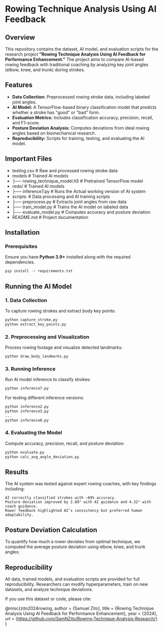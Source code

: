 # Rowing Technique Analysis Using AI Feedback

## Overview
This repository contains the dataset, AI model, and evaluation scripts for the research project **"Rowing Technique Analysis Using AI Feedback for Performance Enhancement."** The project aims to compare AI-based rowing feedback with traditional coaching by analyzing key joint angles (elbow, knee, and trunk) during strokes.

## Features
- **Data Collection:** Preprocessed rowing stroke data, including labeled joint angles.
- **AI Model:** A TensorFlow-based binary classification model that predicts whether a stroke has "good" or "bad" form.
- **Evaluation Metrics:** Includes classification accuracy, precision, recall, and F1-score.
- **Posture Deviation Analysis:** Computes deviations from ideal rowing angles based on biomechanical research.
- **Reproducibility:** Scripts for training, testing, and evaluating the AI model.

## Important Files
- testing.csv                # Raw and processed rowing stroke data
- models                 # Trained AI models
- ├── rowing_technique_model.h5     # Pretrained TensorFlow model
- redo/                 # Trained AI models
- ├── inference7.py     # Runs the Actual working version of AI system
- scripts:                # Data processing and AI training scripts
- ├── preprocess.py       # Extracts joint angles from raw data
- ├── train_model.py      # Trains the AI model on labeled data
- ├── evaluate_model.py   # Computes accuracy and posture deviation
- README.md               # Project documentation


## Installation
### Prerequisites
Ensure you have **Python 3.9+** installed along with the required dependencies.

```sh
pip install -r requirements.txt
```

## Running the AI Model
### 1. Data Collection

To capture rowing strokes and extract body key points:
```sh
python capture_stroke.py
python extract_key_points.py
```
### 2. Preprocessing and Visualization

Process rowing footage and visualize detected landmarks:
```sh
python draw_body_landmarks.py
```
### 3. Running Inference

Run AI model inference to classify strokes:
```sh
python inference7.py
```
For testing different inference versions:
```sh
python inference2.py
python inference3.py
...
python inference8.py
```
### 4. Evaluating the Model

Compute accuracy, precision, recall, and posture deviation:
```sh
python evaluate.py
python calc_avg_angle_deviation.py
```
## Results

The AI system was tested against expert rowing coaches, with key findings including:

    AI correctly classified strokes with ~69% accuracy.
    Posture deviation improved by 2.89° with AI guidance and 4.32° with coach guidance.
    Rower feedback highlighted AI’s consistency but preferred human adaptability.

## Posture Deviation Calculation

To quantify how much a rower deviates from optimal technique, we computed the average posture deviation using elbow, knee, and trunk angles:
​​
## Reproducibility

All data, trained models, and evaluation scripts are provided for full reproducibility. Researchers can modify hyperparameters, train on new datasets, and analyze technique deviations.

If you use this dataset or code, please cite:

@misc{zito2024rowing,
  author = {Samuel Zito},
  title = {Rowing Technique Analysis Using AI Feedback for Performance Enhancement},
  year = {2024},
  url = {https://github.com/SamNZito/Rowing-Technique-Analysis-Research/}
}